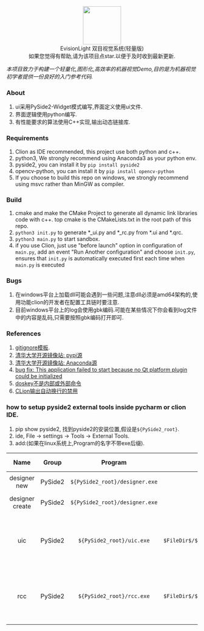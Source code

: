 <div align=center><img width="100" height="100" src="./doc/Evision.ico"/></div>

<div align=center>EvisionLight 双目视觉系统(轻量版)</div>
<div align=center></div>
<div align=center>如果您觉得有帮助,请为该项目点star.以便于及时收到最新更新.</div>

*本项目致力于构建一个轻量化,图形化,高效率的机器视觉Demo,目的是为机器视觉初学者提供一份良好的入门参考代码.*

### About
1. ui采用PySide2-Widget模式编写,界面定义使用ui文件.
2. 界面逻辑使用python编写.
3. 有性能要求的算法使用C++实现,输出动态链接库.

### Requirements
1. Clion as IDE recommended, this project use both python and c++. 
2. python3, We strongly recommend using Anaconda3 as your python env.
3. pyside2, you can install it by `pip install pyside2`
4. opencv-python, you can install it by `pip install opencv-python`
5. If you choose to build this repo on windows, we strongly recommend using msvc rather than MinGW as compiler.

### Build
1. cmake and make the CMake Project to generate all dynamic link libraries code with c++. top cmake is the CMakeLists.txt in the root path of this repo.
2. `python3 init.py` to generate *_ui.py and *_rc.py from *.ui and *.qrc.
3. `python3 main.py` to start sandbox.
4. if you use Clion, just use "before launch" option in configuration of `main.py`, add an event "Run Another configuration" and choose `init.py`, ensures that `init.py` is automatically executed first each time when `main.py` is executed
### Bugs
1. 在windows平台上加载dll可能会遇到一些问题,注意dll必须是amd64架构的,使用功能clion的开发者在配置工具链时要注意.
2. 目前windows平台上的log会使用gbk编码.可能在某些情况下你会看到log文件中的内容是乱码,只需要按照gbk编码打开即可.

### References
1. [gitignore模板](https://github.com/github/gitignore).
2. [清华大学开源镜像站: pypi源](https://mirrors.tuna.tsinghua.edu.cn/help/pypi/)
3. [清华大学开源镜像站: Anaconda源](https://mirrors.tuna.tsinghua.edu.cn/help/anaconda/)
4. [bug fix: This application failed to start because no Qt platform plugin could be initialized](https://blog.csdn.net/zouxin_88/article/details/106052228)
5. [doskey不是内部或外部命令](https://blog.51cto.com/u_13539934/2051658)
6. [CLion输出自动换行的禁用](https://www.cnblogs.com/liux-pro/p/16933357.html)


### how to setup pyside2 external tools inside pycharm or clion IDE.
1. pip show pyside2, 找到pyside2的安装位置,假设是`${PySide2_root}`.
2. ide, File -> settings -> Tools -> External Tools.
3. add:(如果在linux系统上,Program的名字不带exe后缀).

|Name|Group|Program|Arguments|Working directory|Usage|
|:--:|:--:|:--:|:--:|:--:|:--:|
|designer new|PySide2|`${PySide2_root}/designer.exe`||`$FileDir$`|创建ui文件|
|designer create|PySide2|`${PySide2_root}/designer.exe`|`$FilePath$`|`$FileDir$`|打开ui文件|
|uic|PySide2|`${PySide2_root}/uic.exe`|`$FilePath$ -o $FileDir$/$FileNameWithoutAllExtensions$_ui.py -g python`|`$FileDir$`|把ui文件转换为python源码文件|
|rcc|PySide2|`${PySide2_root}/rcc.exe`|`$FilePath$ -o $FileDir$/$FileNameWithoutAllExtensions$_rc.py -g python`|`$FileDir$`|把资源文件转换为python源码文件|